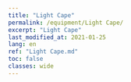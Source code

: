 ```yaml
---
title: "Light Cape"
permalink: /equipment/Light Cape/
excerpt: "Light Cape"
last_modified_at: 2021-01-25
lang: en
ref: "Light Cape.md"
toc: false
classes: wide
---
```


